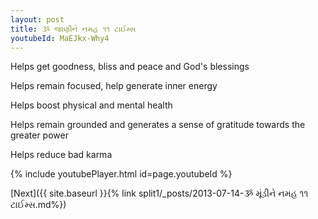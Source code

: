```yaml
---
layout: post
title: ૐ જાણીને નમહ ૧૧ ટાઈમ્સ
youtubeId: MaEJkx-Why4
---
```

 
 
Helps get goodness, bliss and peace and God's blessings
 
Helps remain focused, help generate inner energy 
 
Helps boost physical and mental health 
 
Helps remain grounded and generates a sense of gratitude towards the greater power 
 
Helps reduce bad karma
 
 
 
 


{% include youtubePlayer.html id=page.youtubeId %}
 
[Next]({{ site.baseurl }}{% link  split1/_posts/2013-07-14-ૐ મૂંડીને નમહ ૧૧ ટાઈમ્સ.md%})
 
